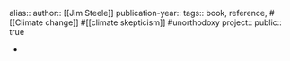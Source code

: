 alias::
author:: [[Jim Steele]] 
publication-year:: 
tags:: book, reference, #[[Climate change]] #[[climate skepticism]] #unorthodoxy 
project:: 
public:: true

-